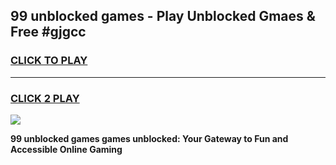 
## 99 unblocked games - Play Unblocked Gmaes & Free #gjgcc
<h3>
<a href="https://news.freeplayer.one?title=99_unblocked_games&ref=03M">CLICK TO PLAY</a></h3>
<hr>

<h3>
<a href="https://news.freeplayer.one?title=99_unblocked_games&ref=03M">CLICK 2 PLAY</a>
  
</h3>

<a href="https://news.freeplayer.one?title=99_unblocked_games&ref=03M"><img src="https://clearcache.store/games.png"></a>


**99 unblocked games games unblocked: Your Gateway to Fun and Accessible Online Gaming**
